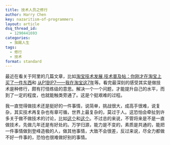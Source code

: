 ```yaml
---
title: 技术人员之修行
author: Harry Chen
key: nazaritism-of-programmers
layout: article
dsq_thread_id:
  - 1290441693
categories:
  - 挨踢人生
tags:
  - 修行
  - 技术
format: standard
---
```


  最近在看关于阿里的几篇文章，比如[淘宝技术发展][1],[技术普及帖：你刚才在淘宝上买了一件东西][2]和 [从P1到P7——我在淘宝这7年][3]等。看完最深刻的感受其实是做技术是种修行，颇有打怪练级的意思。解决一个一个问题，才能提升自己的水平，而到了一定的程度，也就能触类旁通了。这是个挺艰难的过程。

  我一直觉得做技术还是挺好的一件事情，说简单，挑战很大，成高手很难，说复杂，其实技术再复杂也有章可循，世界上最复杂的，莫过于人。这恐怕会牵扯到许多关于做不做技术的讨论，比如[这个][4]和[这个][5]。不过总的来说，不管将来是不是一直做技术，先做几年还是有好处的。万学归源，能力是不变的，素质是共通的，能把一件事情做到登峰造极的人，做其他事情，大致不会很差，反过来说，尽全力都做不好一件事的，恐怕也很难做好别的事情。

   [1]: http://kb.cnblogs.com/page/132724/ (淘宝技术发展)
   [2]: http://kb.cnblogs.com/page/132716/ (技术普及帖：你刚才在淘宝上买了一件东西)
   [3]: http://kb.cnblogs.com/page/132752/ (从P1到P7——我在淘宝这7年)
   [4]: http://kb.cnblogs.com/page/131719/ (关于IT行业人员吃的都是青春饭？)
   [5]: http://kb.cnblogs.com/page/131717/ (IT单身男士必看【找女友-单身程序员】)
